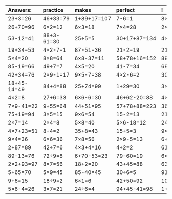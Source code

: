 | Answers: | practice | makes | perfect | ! |
| :--- | :--- | :--- | :--- | :--- |
| 23+3=26 | 46+33=79 | 1+89+17=107 | 7-6=1 | 8×4-31=1 | 
| 26+70=96 | 6×2=12 | 6×3=18 | 7×4=28 | 2×9=18 | 
| 53-12=41 | 88+3-61=30 | 25÷5=5 | 30+17+87=134 | 4×3-10=2 | 
| 19+34=53 | 4×2-7=1 | 87-51=36 | 21-2=19 | 21÷3=7 | 
| 5×4=20 | 8×8=64 | 6×8-37=11 | 58+78+16=152 | 89-74=15 | 
| 85-19=66 | 49÷7=7 | 4×5=20 | 41-7=34 | 69-59=10 | 
| 42+34=76 | 2×9-1=17 | 9×5-7=38 | 4×2-6=2 | 30+15=45 | 
| 18+45-14=49 | 84+4=88 | 25+74=99 | 1+29=30 | 3×3=9 | 
| 4×2=8 | 27+6=33 | 6×6-6=30 | 46+62-20=88 | 4×6=24 | 
| 7×9-41=22 | 9+55=64 | 44+51=95 | 57+78+88=223 | 36-19=17 | 
| 75+19=94 | 3×5=15 | 9×6=54 | 15-2=13 | 21+94-64=51 | 
| 2×7=14 | 2×4=8 | 5×8=40 | 5×6-18=12 | 24+50=74 | 
| 4×7+23=51 | 8÷4=2 | 35+8=43 | 15÷5=3 | 9×8=72 | 
| 9×4=36 | 6×6=36 | 7×8=56 | 2×9-5=13 | 6+33+97=136 | 
| 2+87=89 | 42÷7=6 | 4×3+4=16 | 4÷2=2 | 61+23=84 | 
| 89-13=76 | 72÷9=8 | 6+70-53=23 | 79-60=19 | 6×7-42=0 | 
| 2×2+93=97 | 8×7=56 | 18+2=20 | 43+45=88 | 63-50=13 | 
| 5+65=70 | 5×9=45 | 85-40=45 | 30÷6=5 | 91-23=68 | 
| 9+6=15 | 18÷9=2 | 6×1=6 | 42+50=92 | 10+60+52=122 | 
| 5×6-4=26 | 3×7=21 | 24÷6=4 | 94+45-41=98 | 1+26+72=99 | 
